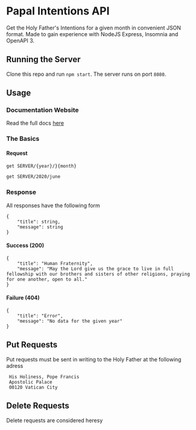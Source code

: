 # Papal Intentions API
Get the Holy Father's Intentions for a given month in convenient JSON format. Made to gain experience with NodeJS Express, Insomnia and OpenAPI 3. 

## Running the Server
Clone this repo and run `npm start`. The server runs on port `8080`.

## Usage
### Documentation Website
Read the full docs [here](https://plabick.github.io/Papal-Intentions-API/)
### The Basics
#### Request
``` REST
get SERVER/{year}/}{month}
```
```REST
get SERVER/2020/june
```
### Response
All responses have the following form
```
{
	"title": string,
	"message": string
}
```

#### Success (200)
```
{
	"title": "Human Fraternity",
	"message": "May the Lord give us the grace to live in full fellowship with our brothers and sisters of other religions, praying for one another, open to all."
}
```
#### Failure (404)
``` 
{
	"title": "Error",
	"message": "No data for the given year"
}
```
## Put Requests
Put requests must be sent in writing to the Holy Father at the following adress
```
 His Holiness, Pope Francis
 Apostolic Palace
 00120 Vatican City
```
## Delete Requests
Delete requests are considered heresy 

